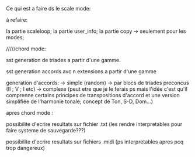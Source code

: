 Ce qui est a faire ds le scale mode:

  

à refaire: 

la partie scaleloop; 
la partie user_info; 
la partie copy -> seulement pour les modes; 








/////chord mode:

sst generation de triades a partir d'une gamme.

sst generation accords avc n extensions a partir d'une gamme

generation d'accords:
-> simple (random)
-> par blocs de triades preconcus (II ; V ; I etc)
-> complexe (peut etre que je le ferais ps mais l'idée
c'est qu'il comprenne certains principes de transpositions d'accord et une version
simplifiée de l'harmonie tonale; concept de Ton, S-D, Dom...)

apres chord mode :

possibilite d'ecrire resultats sur fichier .txt (les rendre interpretables pour faire systeme de sauvegarde???)

possibilite d'ecrire resultats sur fichiers .midi (ps interpretables apres pcq trop dangereux)
